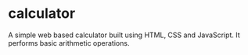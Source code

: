 # calculator
A simple web based calculator built using HTML, CSS and JavaScript. It performs basic arithmetic operations. 
